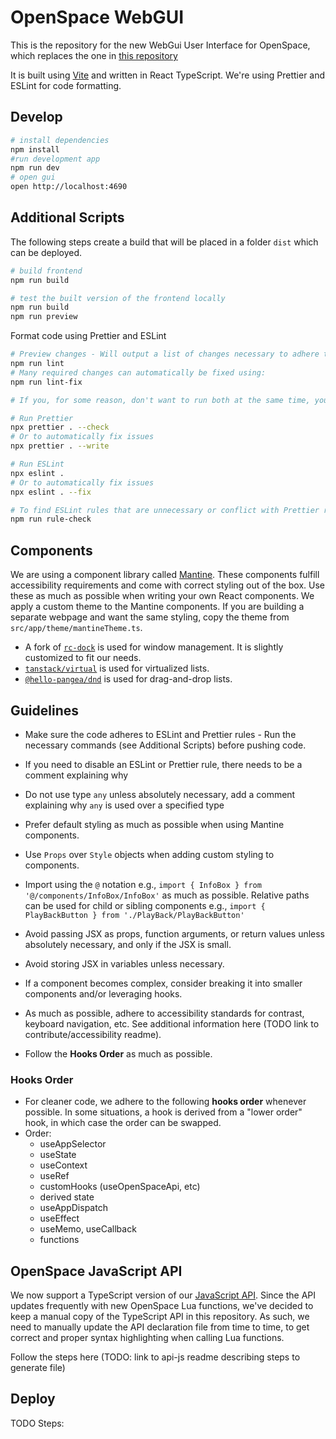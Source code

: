 # OpenSpace WebGUI

This is the repository for the new WebGui User Interface for OpenSpace, which replaces the one in [this repository](https://github.com/OpenSpace/OpenSpace-WebGuiFrontend)

It is built using [Vite](https://vite.dev/) and written in React TypeScript. We're using Prettier and ESLint for code formatting.

## Develop

```sh
# install dependencies
npm install
#run development app
npm run dev
# open gui
open http://localhost:4690
```

## Additional Scripts
The following steps create a build that will be placed in a folder `dist` which can be deployed.
```sh
# build frontend
npm run build

# test the built version of the frontend locally
npm run build
npm run preview
```

Format code using Prettier and ESLint
```sh
# Preview changes - Will output a list of changes necessary to adhere to the rules
npm run lint
# Many required changes can automatically be fixed using:
npm run lint-fix

# If you, for some reason, don't want to run both at the same time, you can:

# Run Prettier
npx prettier . --check
# Or to automatically fix issues
npx prettier . --write

# Run ESLint
npx eslint .
# Or to automatically fix issues
npx eslint . --fix

# To find ESLint rules that are unnecessary or conflict with Prettier rules, run:
npm run rule-check
```

## Components
We are using a component library called [Mantine](https://mantine.dev). These components fulfill accessibility requirements and come with correct styling out of the box. Use these as much as possible when writing your own React components.
We apply a custom theme to the Mantine components. If you are building a separate webpage and want the same styling, copy the theme from `src/app/theme/mantineTheme.ts`.

* A fork of [`rc-dock`](https://github.com/OpenSpace/OpenSpace-WebGui-WindowLayout) is used for window management. It is slightly customized to fit our needs.
* [`tanstack/virtual`](https://tanstack.com/virtual/latest/docs/introduction) is used for virtualized lists.
* [`@hello-pangea/dnd`](https://github.com/hello-pangea/dnd) is used for drag-and-drop lists.

## Guidelines
 - Make sure the code adheres to ESLint and Prettier rules - Run the necessary commands (see Additional Scripts) before pushing code.
 - If you need to disable an ESLint or Prettier rule, there needs to be a comment explaining why
 - Do not use type `any` unless absolutely necessary, add a comment explaining why `any` is used over a specified type
 - Prefer default styling as much as possible when using Mantine components.
 - Use `Props` over `Style` objects when adding custom styling to components.
 - Import using the `@` notation e.g., `import { InfoBox } from '@/components/InfoBox/InfoBox'` as much as possible. Relative paths can be used for child or sibling components e.g., `import { PlayBackButton } from './PlayBack/PlayBackButton'`
 - Avoid passing JSX as props, function arguments, or return values unless absolutely necessary, and only if the JSX is small.
 - Avoid storing JSX in variables unless necessary.
 - If a component becomes complex, consider breaking it into smaller components and/or leveraging hooks.
 - As much as possible, adhere to accessibility standards for contrast, keyboard navigation, etc. See additional information here (TODO link to contribute/accessibility readme).

 - Follow the **Hooks Order** as much as possible.

### Hooks Order
 - For cleaner code, we adhere to the following **hooks order** whenever possible. In some situations, a hook is derived from a "lower order" hook, in which case the order can be swapped.
 - Order:
   - useAppSelector
   - useState
   - useContext
   - useRef
   - customHooks (useOpenSpaceApi, etc)
   - derived state
   - useAppDispatch
   - useEffect
   - useMemo, useCallback
   - functions

## OpenSpace JavaScript API
We now support a TypeScript version of our [JavaScript API](https://github.com/OpenSpace/openspace-api-js). Since the API updates frequently with new OpenSpace Lua functions, we've decided to keep a manual copy of the TypeScript API in this repository. As such, we need to manually update the API declaration file from time to time, to get correct and proper syntax highlighting when calling Lua functions.

Follow the steps here (TODO: link to api-js readme describing steps to generate file)

 ## Deploy
 TODO Steps:
